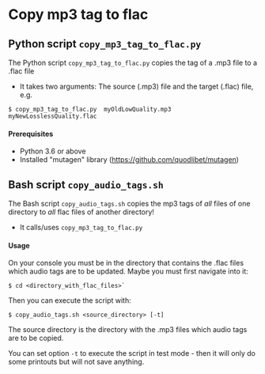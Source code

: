 # Copy mp3 tag to flac

## Python script `copy_mp3_tag_to_flac.py`

The Python script `copy_mp3_tag_to_flac.py` copies the tag of a .mp3 file to a .flac file
* It takes two arguments: The source (.mp3) file and the target (.flac) file, e.g.
```
$ copy_mp3_tag_to_flac.py  myOldLowQuality.mp3  myNewLosslessQuality.flac
```

#### Prerequisites
* Python 3.6 or above
* Installed "mutagen" library (https://github.com/quodlibet/mutagen)


## Bash script `copy_audio_tags.sh`

The Bash script `copy_audio_tags.sh` copies the mp3 tags of *all* files of one directory to *all* flac files of another directory!
* It calls/uses `copy_mp3_tag_to_flac.py`

#### Usage

On your console you must be in the directory that contains the .flac files which audio tags are to be updated. Maybe you must first navigate into it:
```
$ cd <directory_with_flac_files>`
```
Then you can execute the script with:
```
$ copy_audio_tags.sh <source_directory> [-t]
```
The source directory is the directory with the .mp3 files which audio tags are to be copied.

You can set option `-t` to execute the script in test mode - then it will only do some printouts but will not save anything.
